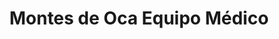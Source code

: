 ---
title: "Montes de Oca Equipo Médico"
url: /san-rafael-de-escazu/montes-de-oca-equipo-medico/
shop: Sanitätshaus
---